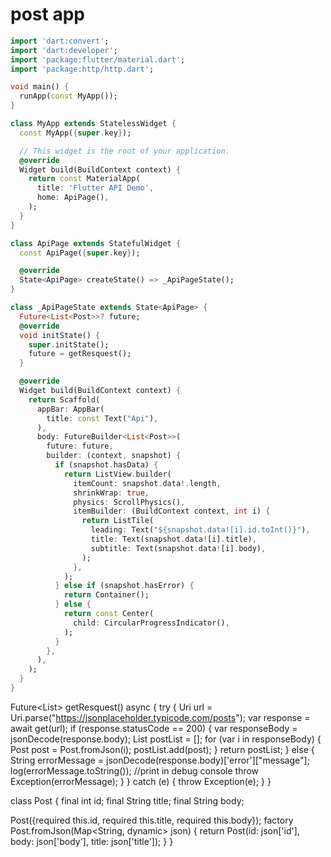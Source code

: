 # post app
```dart
import 'dart:convert';
import 'dart:developer';
import 'package:flutter/material.dart';
import 'package:http/http.dart';

void main() {
  runApp(const MyApp());
}

class MyApp extends StatelessWidget {
  const MyApp({super.key});

  // This widget is the root of your application.
  @override
  Widget build(BuildContext context) {
    return const MaterialApp(
      title: 'Flutter API Demo',
      home: ApiPage(),
    );
  }
}

class ApiPage extends StatefulWidget {
  const ApiPage({super.key});

  @override
  State<ApiPage> createState() => _ApiPageState();
}

class _ApiPageState extends State<ApiPage> {
  Future<List<Post>>? future;
  @override
  void initState() {
    super.initState();
    future = getResquest();
  }

  @override
  Widget build(BuildContext context) {
    return Scaffold(
      appBar: AppBar(
        title: const Text("Api"),
      ),
      body: FutureBuilder<List<Post>>(
        future: future,
        builder: (context, snapshot) {
          if (snapshot.hasData) {
            return ListView.builder(
              itemCount: snapshot.data!.length,
              shrinkWrap: true,
              physics: ScrollPhysics(),
              itemBuilder: (BuildContext context, int i) {
                return ListTile(
                  leading: Text("${snapshot.data![i].id.toInt()}"),
                  title: Text(snapshot.data![i].title),
                  subtitle: Text(snapshot.data![i].body),
                );
              },
            );
          } else if (snapshot.hasError) {
            return Container();
          } else {
            return const Center(
              child: CircularProgressIndicator(),
            );
          }
        },
      ),
    );
  }
}
```
Future<List<Post>> getResquest() async {
  try {
    Uri url = Uri.parse("https://jsonplaceholder.typicode.com/posts");
    var response = await get(url);
    if (response.statusCode == 200) {
      var responseBody = jsonDecode(response.body);
      List<Post> postList = [];
      for (var i in responseBody) {
        Post post = Post.fromJson(i);
        postList.add(post);
      }
      return postList;
    } else {
      String errorMessage = jsonDecode(response.body)['error']["message"];
      log(errorMessage.toString()); //print in debug console
      throw Exception(errorMessage);
    }
  } catch (e) {
    throw Exception(e);
  }
}

class Post {
  final int id;
  final String title;
  final String body;

  Post({required this.id, required this.title, required this.body});
  factory Post.fromJson(Map<String, dynamic> json) {
    return Post(id: json['id'], body: json['body'], title: json['title']);
  }
}

